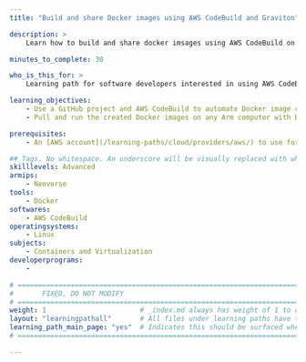 ```yaml
---
title: "Build and share Docker images using AWS CodeBuild and Graviton" 

description: >
    Learn how to build and share docker imsages using AWS CodeBuild on Arm servers.

minutes_to_complete: 30

who_is_this_for: >
    Learning path for software developers interested in using AWS CodeBuild to automate container build tasks.

learning_objectives:
    - Use a GitHub project and AWS CodeBuild to automate Docker image creation
    - Pull and run the created Docker images on any Arm computer with Docker installed

prerequisites:
    - An [AWS account](/learning-paths/cloud/providers/aws/) to use for accessing AWS services

## Tags. No whitespace. An underscore will be visually replaced with whitespace.
skilllevels: Advanced
armips:
    - Neoverse
tools:
    - Docker
softwares:
    - AWS CodeBuild
operatingsystems:
    - Linux
subjects:
    - Containers and Virtualization
developerprograms:
    - 

# ================================================================================
#       FIXED, DO NOT MODIFY
# ================================================================================
weight: 1                       # _index.md always has weight of 1 to order correctly
layout: "learningpathall"       # All files under learning paths have this same wrapper
learning_path_main_page: "yes"  # Indicates this should be surfaced when looking for related content. Only set for _index.md of learning path content.
# ================================================================================

---
```

